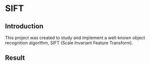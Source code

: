 # __SIFT__

## Introduction

This project was created to study and implement a well-known object recognition algorithm, SIFT (Scale Invariant Feature Transform).

## Result

